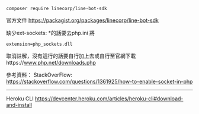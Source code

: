 ```
composer require linecorp/line-bot-sdk
```
官方文件
https://packagist.org/packages/linecorp/line-bot-sdk


缺少ext-sockets: *的話要去php.ini 將
```
extension=php_sockets.dll
```
取消註解，沒有這行的話要自行加上去或自行至官網下載https://www.php.net/downloads.php



參考資料：
StackOverFlow:
https://stackoverflow.com/questions/1361925/how-to-enable-socket-in-php

--------------------

Heroku CLI
https://devcenter.heroku.com/articles/heroku-cli#download-and-install
